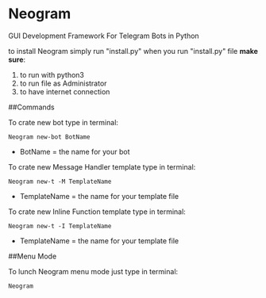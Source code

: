 # Neogram
GUI Development Framework For Telegram Bots in Python

to install Neogram simply run "install.py" when you run "install.py" file **make sure**:

1. to run with python3 
2. to run file as Administrator 
3. to have internet connection



##Commands

To crate new bot type in terminal:
```
Neogram new-bot BotName
```
* BotName = the name for your bot

To crate new Message Handler template type in terminal:
```
Neogram new-t -M TemplateName
```
* TemplateName = the name for your template file

To crate new Inline Function template type in terminal:
```
Neogram new-t -I TemplateName
```
* TemplateName = the name for your template file

##Menu Mode

To lunch Neogram menu mode just type in terminal:
```
Neogram 
```
